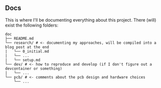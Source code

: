 ## Docs
This is where I'll be documenting everything about this project. There (will) exist the following folders:

```
doc
├── README.md
└── research/ # <- documenting my approaches, will be compiled into a blog post at the end
|   └── 0_initial.md
|   └── ...
|   └── setup.md 
└── dev/ # <- how to reproduce and develop (if I don't figure out a devcontainer or something)
|   └── ...
└── pcb/ # <- comments about the pcb design and hardware choices
    └── ...
```
